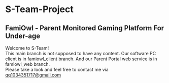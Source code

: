# S-Team-Project
## FamiOwl - Parent Monitored Gaming Platform For Under-age
Welcome to S-Team!<br />
This main branch is not supposed to have any content. Our software PC client is in famiowl_client branch. And our Parent Portal web service is in famiowl_web branch.<br />
Please take a look and feel free to contact me via qq1034351717@gmail.com<br />

